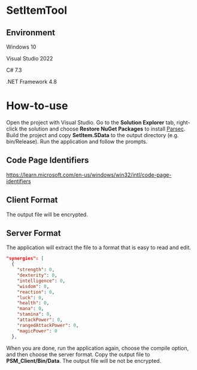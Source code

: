 # SetItemTool

## Environment

Windows 10

Visual Studio 2022

C# 7.3

.NET Framework 4.8

# How-to-use

Open the project with Visual Studio. Go to the **Solution Explorer** tab, right-click the solution and choose **Restore NuGet Packages** to install [Parsec](https://github.com/matigramirez/Parsec). Build the project and copy **SetItem.SData** to the output directory (e.g. bin/Release). Run the application and follow the prompts.

## Code Page Identifiers

https://learn.microsoft.com/en-us/windows/win32/intl/code-page-identifiers

## Client Format

The output file will be encrypted.

## Server Format

The application will extract the file to a format that is easy to read and edit.

```json
"synergies": [
  {
    "strength": 0,
    "dexterity": 0,
    "intelligence": 0,
    "wisdom": 0,
    "reaction": 0,
    "luck": 0,
    "health": 0,
    "mana": 0,
    "stamina": 0,
    "attackPower": 0,
    "rangedAttackPower": 0,
    "magicPower": 0
  },
```

When you are done, run the application again, choose the compile option, and then choose the server format. Copy the output file to **PSM_Client/Bin/Data**. The output file will be not be encrypted.
